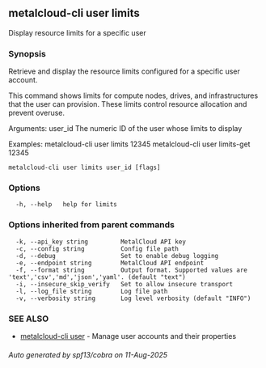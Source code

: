 ## metalcloud-cli user limits

Display resource limits for a specific user

### Synopsis

Retrieve and display the resource limits configured for a specific user account.

This command shows limits for compute nodes, drives, and infrastructures that the user
can provision. These limits control resource allocation and prevent overuse.

Arguments:
  user_id                 The numeric ID of the user whose limits to display

Examples:
  metalcloud-cli user limits 12345
  metalcloud-cli user limits-get 12345

```
metalcloud-cli user limits user_id [flags]
```

### Options

```
  -h, --help   help for limits
```

### Options inherited from parent commands

```
  -k, --api_key string         MetalCloud API key
  -c, --config string          Config file path
  -d, --debug                  Set to enable debug logging
  -e, --endpoint string        MetalCloud API endpoint
  -f, --format string          Output format. Supported values are 'text','csv','md','json','yaml'. (default "text")
  -i, --insecure_skip_verify   Set to allow insecure transport
  -l, --log_file string        Log file path
  -v, --verbosity string       Log level verbosity (default "INFO")
```

### SEE ALSO

* [metalcloud-cli user](metalcloud-cli_user.md)	 - Manage user accounts and their properties

###### Auto generated by spf13/cobra on 11-Aug-2025
